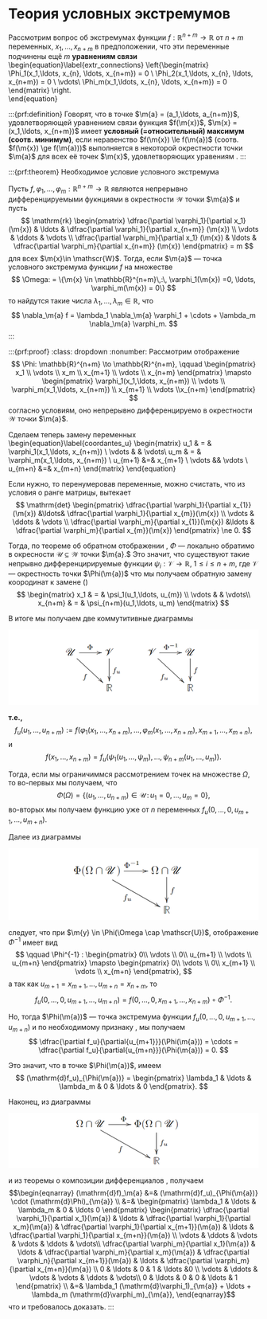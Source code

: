 # Теория условных экстремумов

Рассмотрим вопрос об экстремумах функции $f:\mathbb{R}^{n+m} \to \mathbb{R}$ от $n+m$ переменных, $x_1,\ldots, x_{n+m}$ в предположении, что эти переменные подчинены ещё $m$ **уравнениям связи**
\begin{equation}\label{extr_connections}
\left\{\begin{matrix}
\Phi_1(x_1,\ldots, x_{n}, \ldots, x_{n+m}) = 0 \\
\Phi_2(x_1,\ldots, x_{n}, \ldots, x_{n+m}) = 0 \\
\vdots\\
\Phi_m(x_1,\ldots, x_{n}, \ldots, x_{n+m}) = 0
\end{matrix} \right.   
\end{equation}

:::{prf:definition}
Говорят, что в точке $\m{a} = (a_1,\ldots, a_{n+m})$, удовлетворяющей уравнением связи функция $f(\m{x})$, $\m{x} = (x_1,\ldots, x_{n+m})$ имеет **условный (=относительный) максимум (соотв. минимум)**, если неравенство $f(\m{x}) \le f(\m{a})$ (соотв. $f(\m{x}) \ge f(\m{a}))$ выполняется в некоторой окрестности точки $\m{a}$ для всех её точек $\m{x}$, удовлетворяющих уравениям [](#extr_connections).
:::

:::{prf:theorem} Необходимое условие условного экстремума

Пусть $f, \varphi_1,\ldots, \varphi_m: \mathbb{R}^{n+m} \to \mathbb{R}$ являются непрерывно дифференцируемыми фукнциями в окрестности $\mathscr{W}$ точки $\m{a}$ и пусть 
$$
\mathrm{rk} \begin{pmatrix}
\dfrac{\partial \varphi_1}{\partial x_1} (\m{x}) & \ldots & \dfrac{\partial \varphi_1}{\partial x_{n+m}} (\m{x}) \\
\vdots & \ddots & \vdots \\
\dfrac{\partial \varphi_m}{\partial x_1} (\m{x}) & \ldots & \dfrac{\partial \varphi_m}{\partial x_{n+m}} (\m{x})
\end{pmatrix} = m
$$
для всех $\m{x}\in \mathscr{W}$. Тогда, если $\m{a}$ — точка условного экстремума функции $f$ на множестве
$$
\Omega: = \{\m{x} \in \mathbb{R}^{n+m}\,:\, \varphi_1(\m{x}) =0, \ldots, \varphi_m(\m{x}) = 0\}
$$
то найдутся такие числа $\lambda_1,\ldots, \lambda_m \in \mathbb{R}$, что
$$
\nabla_\m{a} f = \lambda_1 \nabla_\m{a} \varphi_1 + \cdots +   \lambda_m \nabla_\m{a} \varphi_m.
$$
:::

:::{prf:proof}
:class: dropdown
:nonumber:
Рассмотрим отображение
$$
\Phi: \mathbb{R}^{n+m} \to \mathbb{R}^{n+m}, \qquad \begin{pmatrix}
x_1 \\ \vdots \\ x_m \\ x_{m+1} \\ \vdots \\ x_{n+m}
\end{pmatrix} \mapsto \begin{pmatrix}
\varphi_1(x_1,\ldots, x_{n+m}) \\
\vdots \\
\varphi_m(x_1,\ldots, x_{n+m}) \\
x_{m+1} \\ \vdots \\x_{n+m}
\end{pmatrix}
$$
согласно условиям, оно непрерывно дифференцируемо в окрестности $\mathscr{W}$ точки $\m{a}$.

Сделаем теперь замену переменных
\begin{equation}\label{coordantes_u}
\begin{matrix}
u_1 & = & \varphi_1(x_1,\ldots, x_{n+m}) \\
\vdots & & \vdots\\
u_m & = & \varphi_m(x_1,\ldots, x_{n+m}) \\
u_{m+1} &=& x_{m+1} \\
\vdots && \vdots \\
u_{m+n} &=& x_{m+n}
\end{matrix}
\end{equation}

Если нужно, то перенумеровав переменные, можно счистать, что из условия о ранге матрицы, вытекает
$$
\mathrm{det} \begin{pmatrix}
\dfrac{\partial \varphi_1}{\partial x_{1}}(\m{x}) &\ldots& \dfrac{\partial \varphi_1}{\partial x_{m}}(\m{x}) \\
\vdots & \ddots & \vdots \\
\dfrac{\partial \varphi_m}{\partial x_{1}}(\m{x}) &\ldots & \dfrac{\partial \varphi_m}{\partial x_{m}}(\m{x})
\end{pmatrix} \ne 0.
$$

Тогда, по теореме об обратном отображении [](#inverse_function_theorem), $\Phi$ — локально обратимо в окресности $\mathscr{U} \subseteq \mathscr{W}$ точки $\m{a}.$ Это значит, что существуют такие непрывно дифференцирируемые функции $\psi_i: \mathscr{V} \to \mathbb{R}$, $1\le i \le n+m$, где $\mathscr{V}$ — окрестность точки $\Phi(\m{a})$ что мы получаем обратную замену коородинат к замене ([](#coordantes_u)) 
$$
\begin{matrix}
x_1 & = & \psi_1(u_1,\ldots, u_{m}) \\
\vdots & & \vdots\\
x_{n+m} & = & \psi_{n+m}(u_1,\ldots, u_m)
\end{matrix}
$$

В итоге мы получаем две коммутитивные диаграммы

![alt text](image-4.png)

**т.е.,**
$$
f_u(u_1, \ldots, u_{n+m}) := f(\varphi_1(x_1,\ldots, x_{n+m}), \ldots, \varphi_m(x_1,\ldots, x_{n+m}), x_{m+1},\ldots, x_{m+n}),
$$
и
$$
f(x_1,\ldots, x_{n+m})= f_u(\psi_1(u_1,\ldots, \psi_m), \ldots, \psi_{n+m}(u_1,\ldots, u_m)).
$$

Тогда, если мы ограничиммся рассмотрением точек на множестве $\Omega$, то во-первых мы получаем, что 
$$
\Phi(\Omega) = \{(u_1,\ldots, u_{n+m}) \in \mathscr{U}\, : \, u_1=0,\ldots, u_m=0\},
$$
во-вторых мы получаем функцию уже от $n$ переменных $f_u(0,\ldots, 0, u_{m+1},\ldots, u_{m+n})$.

Далее из диаграммы

![alt text](image-5.png)

следует, что при $\m{y} \in \Phi(\Omega \cap \mathscr{U})$, отображение $\Phi^{-1}$ имеет вид
$$
\qquad \Phi^{-1} : \begin{pmatrix}
0\\
\vdots \\
0\\
u_{m+1} \\
\vdots \\
u_{m+n}
\end{pmatrix} \mapsto \begin{pmatrix}
0\\
\vdots \\
0\\
x_{m+1} \\
\vdots \\
x_{m+n}
\end{pmatrix},
$$
а так как $u_{m+1} = x_{m+1}, \ldots, u_{m+n} =x_{n+m}$, то
$$
f_u(0,\ldots, 0, u_{m+1},\ldots, u_{m+n}) = f(0,\ldots, 0, x_{m+1}, \ldots, x_{n+m}) \circ \Phi^{-1}.
$$

Но, тогда $\Phi(\m{a})$ — точка экстремума функции $f_u(0,\ldots, 0, u_{m+1},\ldots, u_{m+n})$ и по необходимому признаку [](#nessary_condition_for_extr), мы получаем
$$
\dfrac{\partial f_u}{\partial{u_{m+1}}}(\Phi(\m{a})) = \cdots = \dfrac{\partial f_u}{\partial{u_{m+n}}}(\Phi(\m{a})) = 0.
$$

Это значит, что в точке $\Phi(\m{a})$, имеем
$$
(\mathrm{d}f_u)_{\Phi(\m{a})} = \begin{pmatrix}
\lambda_1 & \ldots & \lambda_m & 0 & \ldots & 0
\end{pmatrix}.
$$

Наконец, из диаграммы

![alt text](image-6.png)

и из теоремы о композиции дифференциалов [](#d(FG)), получаем
$$\begin{eqnarray}
(\mathrm{d}f)_\m{a} &=& (\mathrm{d}f_u)_{\Phi(\m{a})} \cdot (\mathrm{d}\Phi)_{\m{a}} \\
&=& \begin{pmatrix}
\lambda_1 & \ldots & \lambda_m & 0 & \ldots 0
\end{pmatrix} \begin{pmatrix}
\dfrac{\partial \varphi_1}{\partial x_1}(\m{a}) & \ldots & \dfrac{\partial \varphi_1}{\partial x_m}(\m{a}) & \dfrac{\partial \varphi_1}{\partial x_{m+1}}(\m{a}) & \ldots & \dfrac{\partial \varphi_1}{\partial x_{m+n}}(\m{a}) \\
\vdots & \ddots & \vdots & \vdots & \ddots & \vdots\\
\dfrac{\partial \varphi_m}{\partial x_1}(\m{a}) & \ldots & \dfrac{\partial \varphi_m}{\partial x_m}(\m{a}) & \dfrac{\partial \varphi_n}{\partial x_{m+1}}(\m{a}) & \ldots & \dfrac{\partial \varphi_m}{\partial x_{m+n}}(\m{a}) \\
0 & \ldots & 0 & 1 & \ldots &0 \\
\vdots & \ddots & \vdots & \vdots & \ddots & \vdots\\
0 & \ldots & 0 & 0 & \ldots & 1
\end{pmatrix} \\
&=& \lambda_1 (\mathrm{d}\varphi_1)_{\m{a}} + \ldots + \lambda_m (\mathrm{d}\varphi_m)_{\m{a}},
\end{eqnarray}$$
что и требовалось доказать.
:::